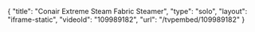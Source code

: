 {
    "title": "Conair Extreme Steam Fabric Steamer",
    "type": "solo",
    "layout": "iframe-static",
    "videoId": "109989182",
    "url": "\/tvpembed\/109989182"
}